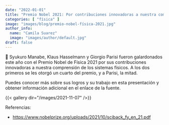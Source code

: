 ```yaml
---
date: "2022-01-01"
title: "Premio Nobel 2021: Por contribuciones innovadoras a nuestra comprensión de los sistemas físicos"
categories: [ "física" ]
image: "images/blog/premio-nobel-física-2021.jpg"
author_info: 
  name: "Camila Suarez"
  image: "images/author/default.jpg"
draft: false
---
```


📌 Syukuro Manabe, Klaus Hasselmann y Giorgio Parisi fueron galardonados este año con el Premio Nobel de Física 2021 por sus contribuciones innovadoras a nuestra comprensión de los sistemas físicos. A los dos primeros se les otorgó un cuarto del premio, y a Parisi, la mitad.

Puedes conocer más sobre sus logros y su trabajo en esta presentación y obtener información adicional en el enlace de la fuente.

{{< gallery dir="/images/2021-11-07" />}}

Referencias: 
- https://www.nobelprize.org/uploads/2021/10/sciback_fy_en_21.pdf
